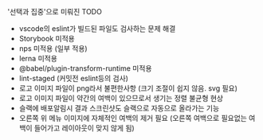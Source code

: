'선택과 집중'으로 미뤄진 TODO

- vscode의 eslint가 빌드된 파일도 검사하는 문제 해결
- Storybook 미적용
- nps 미적용 (일부 적용)
- lerna 미적용
- @babel/plugin-transform-runtime 미적용
- lint-staged (커밋전 eslint등의 검사)
- 로고 이미지 파일이 png라서 불편한사항 (크기 조절이 쉽지 않음. svg 필요)
- 로고 이미지 파일이 약간의 여백이 있으므로서 생기는 정렬 불균형 현상
- 슬랙에 배포알림시 결과 스크린샷도 슬랙으로 자동으로 올라가는 기능
- 오른쪽 위 메뉴 이미지에 자체적인 여백의 제거 필요 (오른쪽 여백으로 필요없는 여백이 들어가고 레이아웃이 맞지 않게 됨)